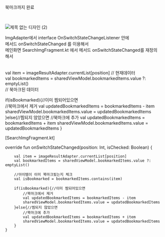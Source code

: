 북마크까지 완료


<br>


![제목 없는 디자인 (2)](https://github.com/ellycrab/challengeHomework/assets/54714275/89524bd9-e116-4b5b-abc1-0d593dfded7d)  <br>

ImgAdapter에서 interface OnSwitchStateChangeListener 안에<br>
메서드 onSwitchStateChanged 를 이용해서 <br>
메인화면 SearchImgFragment.kt 에서 메서드 onSwitchStateChanged를 재정의해서<br>
<br><br>
val item = imageResultAdapter.currentList[position] // 현재데이터  <br>
val bookmarkedItems = sharedViewModel.bookmarkedItems.value ?: emptyList() <br> // 북마크된 데이터


if(isBookmarked){//이미 찜되어있으면  
            //북마크에서 제거
            val updatedBookmarkedItems = bookmarkedItems - item
            sharedViewModel.bookmarkedItems.value = updatedBookmarkedItems
        }else{//찜되지 않았으면
            //북마크에 추가
            val updatedBookmarkedItems = bookmarkedItems + item
            sharedViewModel.bookmarkedItems.value = updatedBookmarkedItems
        }
<br>

[SearchImgFragment.kt]


override fun onSwitchStateChanged(position: Int, isChecked: Boolean) {

        val item = imageResultAdapter.currentList[position]
        val bookmarkedItems = sharedViewModel.bookmarkedItems.value ?: emptyList()

        //아이템이 이미 북마크됬는지 체크
        val isBookmarked = bookmarkedItems.contains(item)

        if(isBookmarked){//이미 찜되어있으면
            //북마크에서 제거
            val updatedBookmarkedItems = bookmarkedItems - item
            sharedViewModel.bookmarkedItems.value = updatedBookmarkedItems
        }else{//찜되지 않았으면
            //북마크에 추가
            val updatedBookmarkedItems = bookmarkedItems + item
            sharedViewModel.bookmarkedItems.value = updatedBookmarkedItems
        }
    }
